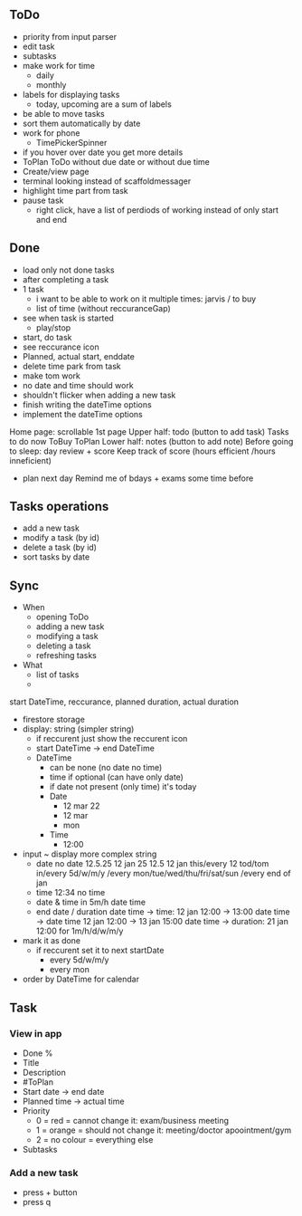 ## ToDo
- priority from input parser
- edit task
- subtasks
- make work for time
  - daily
  - monthly
- labels for displaying tasks
  - today, upcoming are a sum of labels
- be able to move tasks
- sort them automatically by date
- work for phone
  - TimePickerSpinner
- if you hover over date you get more details
- ToPlan ToDo without due date or without due time
- Create/view page
- terminal looking instead of scaffoldmessager
- highlight time part from task
- pause task
  - right click, have a list of perdiods of working instead of only start and end

## Done
- load only not done tasks
- after completing a task
- 1 task
  - i want to be able to work on it multiple times: jarvis / to buy
  - list of time (without reccuranceGap)
- see when task is started
  - play/stop
- start, do task
- see reccurance icon
- Planned, actual start, enddate
- delete time park from task
- make tom work
- no date and time should work
- shouldn't flicker when adding a new task
- finish writing the dateTime options
- implement the dateTime options


Home page: scrollable 
  1st page
    Upper half: todo (button to add task)
      Tasks to do now
      ToBuy
      ToPlan
    Lower half: notes (button to add note)
Before going to sleep: day review + score
Keep track of score (hours efficient /hours inneficient)
+ plan next day
Remind me of bdays + exams some time before

## Tasks operations
- add a new task
- modify a task (by id)
- delete a task (by id)
- sort tasks by date

## Sync
- When
  - opening ToDo
  - adding a new task
  - modifying a task
  - deleting a task
  - refreshing tasks
- What
  - list of tasks
  - 

start DateTime, reccurance, planned duration, actual duration 
- firestore storage
- display: string (simpler string)
  - if reccurent just show the reccurent icon
  - start DateTime -> end DateTime
  - DateTime
    - can be none (no date no time)
    - time if optional (can have only date)
    - if date not present (only time) it's today
    - Date
      - 12 mar 22
      - 12 mar
      - mon
    - Time
      - 12:00
- input ~ display more complex string
  - date
      no date
      12.5.25
      12 jan 25
      12.5
      12 jan
      this/every 12
      tod/tom
      in/every 5d/w/m/y
      /every mon/tue/wed/thu/fri/sat/sun
      /every end of jan
  - time
      12:34
      no time
  - date & time
      in 5m/h
      date time
  - end date / duration
      date time -> time: 12 jan 12:00 -> 13:00
      date time -> date time 12 jan 12:00 -> 13 jan 15:00
      date time -> duration: 21 jan 12:00 for 1m/h/d/w/m/y
- mark it as done
  - if reccurent set it to next startDate
    - every 5d/w/m/y
    - every mon
- order by DateTime for calendar

## Task
### View in app
- Done %
- Title
- Description
- #ToPlan
- Start date -> end date
- Planned time -> actual time
- Priority
  - 0 = red = cannot change it: exam/business meeting
  - 1 = orange = should not change it: meeting/doctor apoointment/gym
  - 2 = no colour = everything else
- Subtasks

### Add a new task
- press + button
- press q

